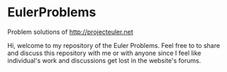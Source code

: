 EulerProblems
=============

Problem solutions of http://projecteuler.net


Hi, welcome to my repository of the Euler Problems. Feel free to to
share and discuss this repository with me or with anyone since I feel like 
individual's work and discussions get lost in the website's forums. 
